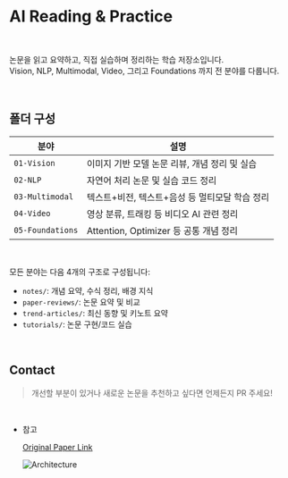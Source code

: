 # AI Reading & Practice

<br>

논문을 읽고 요약하고, 직접 실습하며 정리하는 학습 저장소입니다.  
Vision, NLP, Multimodal, Video, 그리고 Foundations 까지 전 분야를 다룹니다.

<br>

## 폴더 구성

| 분야 | 설명 |
|------|------|
| `01-Vision` | 이미지 기반 모델 논문 리뷰, 개념 정리 및 실습 |
| `02-NLP` | 자연어 처리 논문 및 실습 코드 정리 |
| `03-Multimodal` | 텍스트+비전, 텍스트+음성 등 멀티모달 학습 정리 |
| `04-Video` | 영상 분류, 트래킹 등 비디오 AI 관련 정리 |
| `05-Foundations` | Attention, Optimizer 등 공통 개념 정리 |

<br>

모든 분야는 다음 4개의 구조로 구성됩니다:

- `notes/`: 개념 요약, 수식 정리, 배경 지식
- `paper-reviews/`: 논문 요약 및 비교
- `trend-articles/`: 최신 동향 및 키노트 요약
- `tutorials/`: 논문 구현/코드 실습

<br>

## Contact

> 개선할 부분이 있거나 새로운 논문을 추천하고 싶다면 언제든지 PR 주세요!

<br>

* 참고

    [Original Paper Link](./01-Vision/notes/DETR_ECCV2020.md)  

    ![Architecture](./01-Vision/resources/detr_architecture.png)